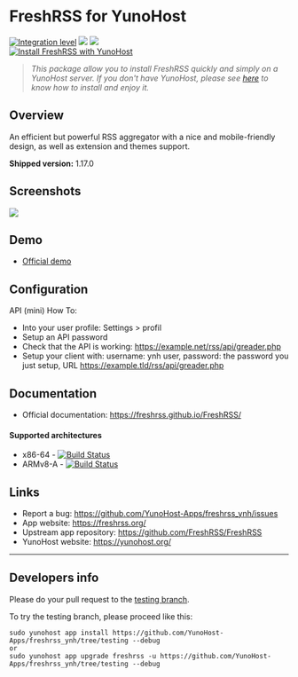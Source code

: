 # FreshRSS for YunoHost

[![Integration level](https://dash.yunohost.org/integration/freshrss.svg)](https://dash.yunohost.org/appci/app/freshrss) ![](https://ci-apps.yunohost.org/ci/badges/freshrss.status.svg) ![](https://ci-apps.yunohost.org/ci/badges/freshrss.maintain.svg)  
[![Install FreshRSS with YunoHost](https://install-app.yunohost.org/install-with-yunohost.png)](https://install-app.yunohost.org/?app=freshrss)

> *This package allow you to install FreshRSS quickly and simply on a YunoHost server.
If you don't have YunoHost, please see [here](https://yunohost.org/#/install) to know how to install and enjoy it.*

## Overview

An efficient but powerful RSS aggregator with a nice and mobile-friendly design, as well as extension and themes support.

**Shipped version:** 1.17.0

## Screenshots

![](https://freshrss.org/images/screenshot.png)

## Demo

* [Official demo](https://demo.freshrss.org)

## Configuration

API (mini) How To:
* Into your user profile: Settings > profil
* Setup an API password
* Check that the API is working: https://example.net/rss/api/greader.php
* Setup your client with: username: ynh user, password: the password you just setup, URL https://example.tld/rss/api/greader.php

## Documentation

 * Official documentation: https://freshrss.github.io/FreshRSS/

#### Supported architectures

* x86-64 - [![Build Status](https://ci-apps.yunohost.org/ci/logs/freshrss%20%28Apps%29.svg)](https://ci-apps.yunohost.org/ci/apps/freshrss/)
* ARMv8-A - [![Build Status](https://ci-apps-arm.yunohost.org/ci/logs/freshrss%20%28Apps%29.svg)](https://ci-apps-arm.yunohost.org/ci/apps/freshrss/)

## Links

 * Report a bug: https://github.com/YunoHost-Apps/freshrss_ynh/issues
 * App website: https://freshrss.org/
 * Upstream app repository: https://github.com/FreshRSS/FreshRSS
 * YunoHost website: https://yunohost.org/

---

## Developers info

Please do your pull request to the [testing branch](https://github.com/YunoHost-Apps/freshrss_ynh/tree/testing).

To try the testing branch, please proceed like this:
```
sudo yunohost app install https://github.com/YunoHost-Apps/freshrss_ynh/tree/testing --debug
or
sudo yunohost app upgrade freshrss -u https://github.com/YunoHost-Apps/freshrss_ynh/tree/testing --debug
```
